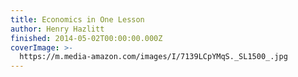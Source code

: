 ```yaml
---
title: Economics in One Lesson
author: Henry Hazlitt
finished: 2014-05-02T00:00:00.000Z
coverImage: >-
  https://m.media-amazon.com/images/I/7139LCpYMqS._SL1500_.jpg
---
```

